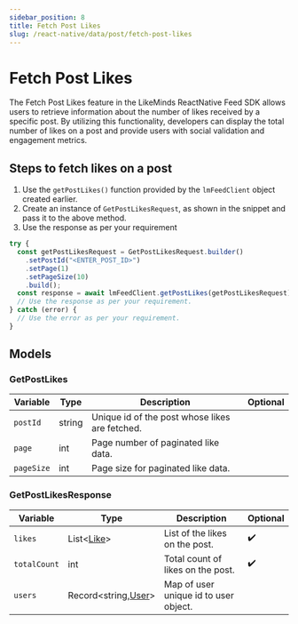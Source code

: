 ```yaml
---
sidebar_position: 8
title: Fetch Post Likes
slug: /react-native/data/post/fetch-post-likes
---
```


# Fetch Post Likes

The Fetch Post Likes feature in the LikeMinds ReactNative Feed SDK allows users to retrieve information about the number of likes received by a specific post. By utilizing this functionality, developers can display the total number of likes on a post and provide users with social validation and engagement metrics.

## Steps to fetch likes on a post

1. Use the `getPostLikes()` function provided by the `lmFeedClient` object created earlier.
2. Create an instance of `GetPostLikesRequest`, as shown in the snippet and pass it to the above method.
3. Use the response as per your requirement

```js
try {
  const getPostLikesRequest = GetPostLikesRequest.builder()
    .setPostId("<ENTER_POST_ID>")
    .setPage(1)
    .setPageSize(10)
    .build();
  const response = await lmFeedClient.getPostLikes(getPostLikesRequest);
  // Use the response as per your requirement.
} catch (error) {
  // Use the error as per your requirement.
}
```

## Models

### GetPostLikes

| Variable   | Type   | Description                                    | Optional |
| ---------- | ------ | ---------------------------------------------- | -------- |
| `postId`   | string | Unique id of the post whose likes are fetched. |          |
| `page`     | int    | Page number of paginated like data.            |          |
| `pageSize` | int    | Page size for paginated like data.             |          |

### GetPostLikesResponse

| Variable     | Type                                           | Description                           | Optional           |
| ------------ | ---------------------------------------------- | ------------------------------------- | ------------------ |
| `likes`      | List<[Like](../Models/like-model.md)>          | List of the likes on the post.        | :heavy_check_mark: |
| `totalCount` | int                                            | Total count of likes on the post.     | :heavy_check_mark: |
| `users`      | Record<string,[User](../Models/user-model.md)> | Map of user unique id to user object. |                    |
